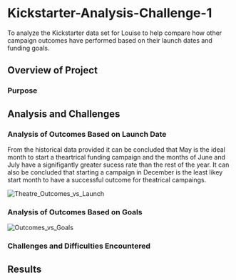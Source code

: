 # Kickstarter-Analysis-Challenge-1
To analyze the Kickstarter data set for Louise to help compare how other campaign outcomes have performed based on their launch dates and funding goals.
## Overview of Project

### Purpose

## Analysis and Challenges

### Analysis of Outcomes Based on Launch Date
From the historical data provided it can be concluded that May is the ideal month to start a theartrical funding campaign and the months of June and July have a signifigantly greater sucess rate than the rest of the year. It can also be concluded that starting a campaign in December is the least likey start month to have a successful outcome for theatrical campaings. 

![Theatre_Outcomes_vs_Launch](https://user-images.githubusercontent.com/95573310/196800803-ff92b8c7-486d-41c9-98da-f1d66fa6fb60.png)

### Analysis of Outcomes Based on Goals

![Outcomes_vs_Goals](https://user-images.githubusercontent.com/95573310/196800864-6dec906e-6643-47bc-b899-7277268fdcb8.png)

### Challenges and Difficulties Encountered

## Results
